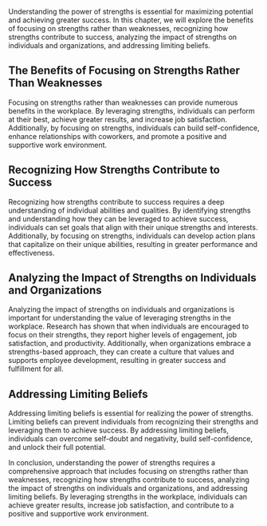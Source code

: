 
Understanding the power of strengths is essential for maximizing potential and achieving greater success. In this chapter, we will explore the benefits of focusing on strengths rather than weaknesses, recognizing how strengths contribute to success, analyzing the impact of strengths on individuals and organizations, and addressing limiting beliefs.

The Benefits of Focusing on Strengths Rather Than Weaknesses
------------------------------------------------------------

Focusing on strengths rather than weaknesses can provide numerous benefits in the workplace. By leveraging strengths, individuals can perform at their best, achieve greater results, and increase job satisfaction. Additionally, by focusing on strengths, individuals can build self-confidence, enhance relationships with coworkers, and promote a positive and supportive work environment.

Recognizing How Strengths Contribute to Success
-----------------------------------------------

Recognizing how strengths contribute to success requires a deep understanding of individual abilities and qualities. By identifying strengths and understanding how they can be leveraged to achieve success, individuals can set goals that align with their unique strengths and interests. Additionally, by focusing on strengths, individuals can develop action plans that capitalize on their unique abilities, resulting in greater performance and effectiveness.

Analyzing the Impact of Strengths on Individuals and Organizations
------------------------------------------------------------------

Analyzing the impact of strengths on individuals and organizations is important for understanding the value of leveraging strengths in the workplace. Research has shown that when individuals are encouraged to focus on their strengths, they report higher levels of engagement, job satisfaction, and productivity. Additionally, when organizations embrace a strengths-based approach, they can create a culture that values and supports employee development, resulting in greater success and fulfillment for all.

Addressing Limiting Beliefs
---------------------------

Addressing limiting beliefs is essential for realizing the power of strengths. Limiting beliefs can prevent individuals from recognizing their strengths and leveraging them to achieve success. By addressing limiting beliefs, individuals can overcome self-doubt and negativity, build self-confidence, and unlock their full potential.

In conclusion, understanding the power of strengths requires a comprehensive approach that includes focusing on strengths rather than weaknesses, recognizing how strengths contribute to success, analyzing the impact of strengths on individuals and organizations, and addressing limiting beliefs. By leveraging strengths in the workplace, individuals can achieve greater results, increase job satisfaction, and contribute to a positive and supportive work environment.
